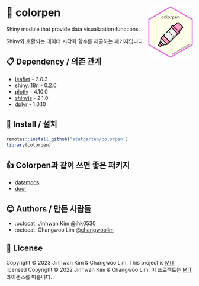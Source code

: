 # :yellow_heart: colorpen <img src = "logo.png" width = 120 align = 'right'>

Shiny module that provide data visualization functions.

Shiny와 호환되는 데이터 시각화 함수를 제공하는 패키지입니다.

## :clipboard: Dependency / 의존 관계
* [leaflet](https://github.com/rstudio/leaflet) - 2.0.3
* [shiny.i18n](https://github.com/Appsilon/shiny.i18n) - 0.2.0
* [plotly](https://github.com/plotly/plotly.R) - 4.10.0
* [shinyjs](https://github.com/daattali/shinyjs) - 2.1.0
* [dplyr](https://github.com/tidyverse/dplyr/) - 1.0.10

## :wrench: Install / 설치

```r
remotes::install_github('statgarten/colorpen')
library(colorpen)
```

## :+1: Colorpen과 같이 쓰면 좋은 패키지
- [datamods](https://github.com/dreamRs/datamods)
- [door](https://github.com/statgarten/door)

## :blush: Authors / 만든 사람들
* :octocat: Jinhwan Kim [@jhk0530](https://github.com/jhk0530)
* :octocat: Changwoo Lim [@changwoolim](https://github.com/changwoolim)

## :memo: License
Copyright :copyright: 2023 Jinhwan Kim & Changwoo Lim, This project is [MIT](https://opensource.org/licenses/MIT) licensed
Copyright :copyright: 2022 Jinhwan Kim & Changwoo Lim. 이 프로젝트는 [MIT](https://opensource.org/licenses/MIT) 라이센스를 따릅니다.

